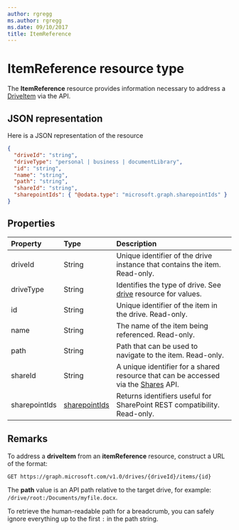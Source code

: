 ```yaml
---
author: rgregg
ms.author: rgregg
ms.date: 09/10/2017
title: ItemReference
---
```

# ItemReference resource type

The **ItemReference** resource provides information necessary to address a [DriveItem](driveitem.md) via the API.

## JSON representation

Here is a JSON representation of the resource

<!-- {
  "blockType": "resource",
  "optionalProperties": [ "path", "shareId", "sharepointIds" ],
  "@odata.type": "microsoft.graph.itemReference"
}-->

```json
{
  "driveId": "string",
  "driveType": "personal | business | documentLibrary",
  "id": "string",
  "name": "string",
  "path": "string",
  "shareId": "string",
  "sharepointIds": { "@odata.type": "microsoft.graph.sharepointIds" }
}
```

## Properties

| Property      | Type              | Description
|:--------------|:------------------|:-----------------------------------------
| driveId       | String            | Unique identifier of the drive instance that contains the item. Read-only.
| driveType     | String            | Identifies the type of drive. See [drive][] resource for values.
| id            | String            | Unique identifier of the item in the drive. Read-only.
| name          | String            | The name of the item being referenced. Read-only.
| path          | String            | Path that can be used to navigate to the item. Read-only.
| shareId       | String            | A unique identifier for a shared resource that can be accessed via the [Shares][] API.
| sharepointIds | [sharepointIds][] | Returns identifiers useful for SharePoint REST compatibility. Read-only.

[drive]: ../resources/drive.md
[sharepointIds]: ../resources/sharepointids.md
[Shares]: ../api/shares_get.md

## Remarks

To address a **driveItem** from an **itemReference** resource, construct a URL of the format:

```http
GET https://graph.microsoft.com/v1.0/drives/{driveId}/items/{id}
```

The **path** value is an API path relative to the target drive, for example: `/drive/root:/Documents/myfile.docx`.

To retrieve the human-readable path for a breadcrumb, you can safely ignore everything up to the first `:` in the path string.

<!-- uuid: 8fcb5dbc-d5aa-4681-8e31-b001d5168d79
2015-10-25 14:57:30 UTC -->
<!-- {
  "type": "#page.annotation",
  "description": "ItemReference returns a pointer to another item.",
  "section": "documentation",
  "suppressions": [
    "Warning: /api-reference/v1.0/resources/itemreference.md:
      Found potential enums in resource example that weren't defined in a table:(personal,business,documentLibrary) are in resource, but () are in table"
  ],
  "tocPath": "Resources/ItemReference"
} -->
